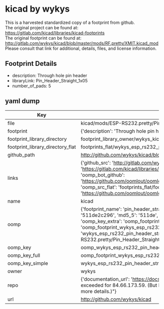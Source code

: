 # kicad by wykys  
This is a harvested standardized copy of a footprint from github.  
The original project can be found at:  
https://gitlab.com/kicad/libraries/kicad-footprints  
The original footprint can be found at:
http://gitlab.com/wykys/kicad/blob/master/mods/RF.pretty/XMIT.kicad_mod
Please consult that link for additional, details, files, and license information.  
## Footprint Details
* description: Through hole pin header  
* libraryLink: Pin_Header_Straight_1x05  
* number_of_pads: 5  
## yaml dump  
| Key | Value |  
| --- | --- |  
| file | kicad/mods/ESP-RS232.pretty/Pin_Header_Straight_1x05.kicad_mod |  
| footprint | {'description': 'Through hole pin header', 'libraryLink': 'Pin_Header_Straight_1x05', 'number_of_pads': 5} |  
| footprint_library_directory | footprint_library_owner/wykys_kicad |  
| footprint_library_directory_flat | footprints_flat/wykys_esp_rs232_pin_header_straight_1x05/working |  
| github_path | http://github.com/wykys/kicad/blob/master/mods/ESP-RS232.pretty/Pin_Header_Straight_1x05.kicad_mod |  
| links | {'github_src': 'http://gitlab.com/wykys/kicad/blob/master/mods/RF.pretty/XMIT.kicad_mod', 'github_src_repo': 'https://gitlab.com/kicad/libraries/kicad-footprints', 'oomp_bot': 'footprints/wykys_esp_rs232_pin_header_straight_1x05/working', 'oomp_bot_github': 'https://github.com/oomlout/oomlout_oomp_footprint_bot/tree/main/footprints/wykys_esp_rs232_pin_header_straight_1x05/working', 'oomp_src_flat': 'footprints_flat/footprints_flat/wykys_esp_rs232_pin_header_straight_1x05/working', 'oomp_src_flat_github': 'https://github.com/oomlout/oomlout_oomp_footprint_src/tree/main/footprints_flat/wykys_esp_rs232_pin_header_straight_1x05/working'} |  
| name | kicad |  
| oomp | {'footprint_name': 'pin_header_straight_1x05', 'library_name': 'esp_rs232', 'md5': '511de2c29666eba097199a2fa62e43a3', 'md5_10': '511de2c296', 'md5_5': '511de', 'md5_6': '511de2', 'oomp_key': 'oomp_wykys_esp_rs232_pin_header_straight_1x05', 'oomp_key_extra': 'oomp_footprint_wykys_esp_rs232_pin_header_straight_1x05', 'oomp_key_full': 'oomp_footprint_wykys_esp_rs232_pin_header_straight_1x05_511de2', 'oomp_key_simple': 'wykys_esp_rs232_pin_header_straight_1x05', 'original_filename': 'kicad/mods/ESP-RS232.pretty/Pin_Header_Straight_1x05.kicad_mod', 'owner_name': 'wykys'} |  
| oomp_key | oomp_wykys_esp_rs232_pin_header_straight_1x05 |  
| oomp_key_full | oomp_footprint_wykys_esp_rs232_pin_header_straight_1x05 |  
| oomp_key_simple | wykys_esp_rs232_pin_header_straight_1x05 |  
| owner | wykys |  
| repo | {'documentation_url': 'https://docs.github.com/rest/overview/resources-in-the-rest-api#rate-limiting', 'message': "API rate limit exceeded for 84.66.173.59. (But here's the good news: Authenticated requests get a higher rate limit. Check out the documentation for more details.)"} |  
| url | http://github.com/wykys/kicad |  

